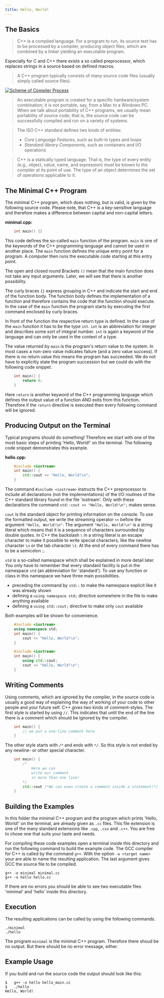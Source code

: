 ```yaml
---
title: Hello, World!
---
```


## The Basics

>C++ is a compiled language.
>For a program to run, its source text has to be processed by a compiler, producing object files, which are combined by a linker yielding an executable program.

Especially for C and C++ there exists a so called preprocessor, which replaces strings in a source based on defined macros.

>A C++ program typically consists of many source code files (usually simply called source files).

[![Scheme of Compiler Process]({{site.baseurl}}/assets/docs/figures/compiler_process.png)]({{site.baseurl}}/assets/docs/figures/compiler_process.pdf)

>An executable program is created for a specific hardware/system combination; it is not portable, say, from a Mac to a Windows PC.
>When we talk about portability of C++ programs, we usually mean portability of source code; that is, the source code can be successfully compiled and run on a variety of systems.

>The ISO C++ standard defines two kinds of entities:
>- *Core Language Features*, such as built-in types and loops
>- *Standard-library Components*, such as containers and I/O operations

>C++ is a statically typed language.
>That is, the type of every entity (e.g., object, value, name, and expression) must be known to the compiler at its point of use.
>The type of an object determines the set of operations applicable to it.

## The Minimal C++ Program

The minimal C++ program, which does nothing, but is valid, is given by the following source code.
Please note, that C++ is a key-sensitive language and therefore makes a difference between capital and non-capital letters.
    
**minimal.cpp:**
```cpp
    int main() {}
```

This code defines the so-called `main` function of the program.
`main` is one of the keywords of the C++ programming language and cannot be used in another place.
The `main` function defines the unique entry point for a program.
A computer then runs the executable code starting at this entry point.

The open and closed round Brackets `()` mean that the main function does not take any input arguments.
Later, we will see that there is another possibility.

The curly braces `{}` express grouping in C++ and indicate the start and end of the function body.
The function body defines the implementation of a function and therefore contains the code that the function should execute.
In the case of the `main` function the program starts by executing the first command enclosed by curly braces.

In front of the function the respective return type is defined.
In the case of the `main` function it has to be the type `int`.
`int` is an abbreviation for integer and describes some sort of integral number.
`int` is again a keyword of the language and can only be used in the context of a type.

The value returned by `main` is the program's return value to the system.
In most cases a non-zero value indicates failure (and a zero value success).
If there is no return value this means the program has succeeded.
We do not have to explicitly state the program succession but we could do with the following code snippet.

```cpp
    int main() {
        return 0;
    }
```

Here `return` is another keyword of the C++ programming language which defines the output value of a function AND exits from this function.
Therefore if the `return` directive is executed then every following command will be ignored.

## Producing Output on the Terminal

Typical programs should do something!
Therefore we start with one of the most basic steps of printing 'Hello, World!' on the terminal.
The following code snippet demonstrates this example.

**hello.cpp:**
```cpp
    #include <iostream>
    int main() {
        std::cout << "Hello, World!\n";
    }
```

The command `#include <iostream>` instructs the C++ preprocessor to include all declarations (not the implementations) of the I/O routines of the C++ standard library found in the file 'iostream'.
Only with these declarations the command `std::cout << "Hello, World!\n";` makes sense.

`cout` is the standard object for printing information on the console.
To use the formatted output, we write the streaming operator `<<` before the argument `"Hello, World!\n"`.
The argument `"Hello, World!\n"` is a string literal which means that it is a sequence of characters surrounded by double quotes.
In C++ the backslash `\` in a string literal is an escape character to make it possible to write special characters, like the newline character `\n` or the tab character `\t`.
At the end of every command there has to be a semicolon `;`.

`std` is a so-called namespace which shall be explained in more detail later.
You only have to remember that every standard facility is put in the namespace `std` (an abbreviation for 'standard').
To use any function or class in this namespace we have three main possibilities.
- preceding the command by `std::` to make the namespace explicit like it was already shown
- defining a `using namespace std;` directive somewhere in the file to make anything available
- defining a `using std::cout;` directive to make only `cout` available

Both examples will be shown for convenience.
```cpp
    #include <iostream>
    using namespace std;
    int main() {
        cout << "Hello, World!\n";
    }
```

```cpp
    #include <iostream>
    int main() {
        using std::cout;
        cout << "Hello, World!\n";
    }
```

## Writing Comments

Using comments, which are ignored by the compiler, in the source code is usually a good way of explaining the way of working of your code to other people and your future self.
C++ gives two kinds of comment-styles.
The first style is started by using `//`.
This indicates that until the end of the line there is a comment which should be ignored by the compiler.

```cpp
    int main() {
        // we put a one-line comment here
    }
```

The other style starts with `/*` and ends with `*/`.
So this style is not ended by any newline- or other special character.

```cpp
    int main() {
        /*  
            Here we can
            write our comment
            in more than one line!
        */
        std::cout /*We can even create a comment inside a statement!*/ << "Hello, World\n";
    }
```

## Building the Examples
In this folder the minimal C++ program and the program which prints 'Hello, World!' on the terminal, are already given as `.cc` files.
This file extension is one of the many standard extensions like `.cpp`, `.cxx` and `.c++`.
You are free to chose one that suits your taste and needs.

For compiling these code examples open a terminal inside this directory and run the following command to build the example code.
The GCC compiler for C++ is called by the command `g++`.
With the option `-o <target name>` your are able to name the resulting application.
The last argument gives GCC the source file to be compiled.
    
    g++ -o minimal minimal.cc
    g++ -o hello hello.cc

If there are no errors you should be able to see two executable files 'minimal' and 'hello' inside this directory.

## Execution
The resulting applications can be called by using the following commands.

    ./minimal
    ./hello

The program `minimal` is the minimal C++ program.
Therefore there shoud be no output.
But there should be no error message, either.

## Example Usage
If you build and run the source code the output should look like this:

    $   g++ -o hello hello_main.cc
    $   ./hello
    Hello, World!